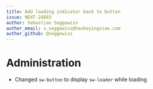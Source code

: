```yaml
---
title: Add loading indicator back to button
issue: NEXT-24883
author: Sebastian Seggewiss
author_email: s.seggewiss@haokeyingxiao.com
author_github: @seggewiss
---
```

# Administration
* Changed `sw-button` to display `sw-loader` while loading
